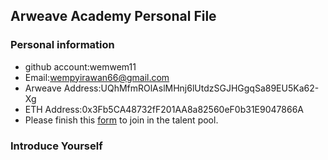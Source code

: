 ## Arweave Academy Personal File

### Personal information

- github account:wemwem11
- Email:wempyirawan66@gmail.com
- Arweave Address:UQhMfmROlAslMHnj6lUtdzSGJHGgqSa89EU5Ka62-Xg
- ETH Address:0x3Fb5CA48732fF201AA8a82560eF0b31E9047866A
- Please finish this [form](https://docs.google.com/forms/d/e/1FAIpQLSfWA5fIIcBgmRppm3jNz5vmf9Mai_QMVil-2pO4r7YKn_Zhtw/viewform?usp=sf_link) to join in the talent pool.

### Introduce Yourself
